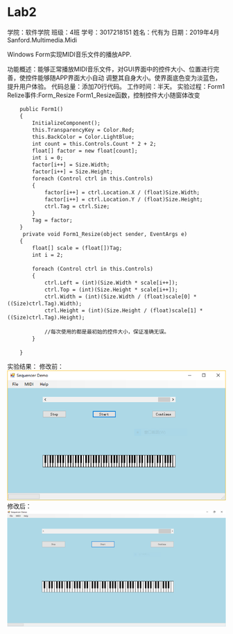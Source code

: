 # Lab2

学院：软件学院  班级：4班  学号：3017218151  姓名：代有为
日期：2019年4月
Sanford.Multimedia.Midi

Windows Form实现MIDI音乐文件的播放APP.

功能概述：能够正常播放MIDI音乐文件，对GUI界面中的控件大小、位置进行完善，使控件能够随APP界面大小自动       调整其自身大小。使界面底色变为淡蓝色，提升用户体验。
代码总量：添加70行代码。
工作时间：半天。
实验过程：Form1 Relize事件:Form_Resize
         Form1_Resize函数，控制控件大小随窗体改变
        
        public Form1()
        {
            InitializeComponent();
            this.TransparencyKey = Color.Red;
            this.BackColor = Color.LightBlue;
            int count = this.Controls.Count * 2 + 2;
            float[] factor = new float[count];
            int i = 0;
            factor[i++] = Size.Width;
            factor[i++] = Size.Height;
            foreach (Control ctrl in this.Controls)
            {
                factor[i++] = ctrl.Location.X / (float)Size.Width;
                factor[i++] = ctrl.Location.Y / (float)Size.Height;
                ctrl.Tag = ctrl.Size;
            }
            Tag = factor;
        }
         private void Form1_Resize(object sender, EventArgs e)
        {
            float[] scale = (float[])Tag;
            int i = 2;

            foreach (Control ctrl in this.Controls)
            {
                ctrl.Left = (int)(Size.Width * scale[i++]);
                ctrl.Top = (int)(Size.Height * scale[i++]);
                ctrl.Width = (int)(Size.Width / (float)scale[0] * ((Size)ctrl.Tag).Width);
                ctrl.Height = (int)(Size.Height / (float)scale[1] * ((Size)ctrl.Tag).Height);

                //每次使用的都是最初始的控件大小，保证准确无误。
            }
            
        }
实验结果：
     修改前：
     ![修改前](https://github.com/Dai-Youwei/lab2/blob/master/midi1.PNG )
     修改后：
     ![修改后](https://github.com/Dai-Youwei/lab2/blob/master/midi2.PNG)
